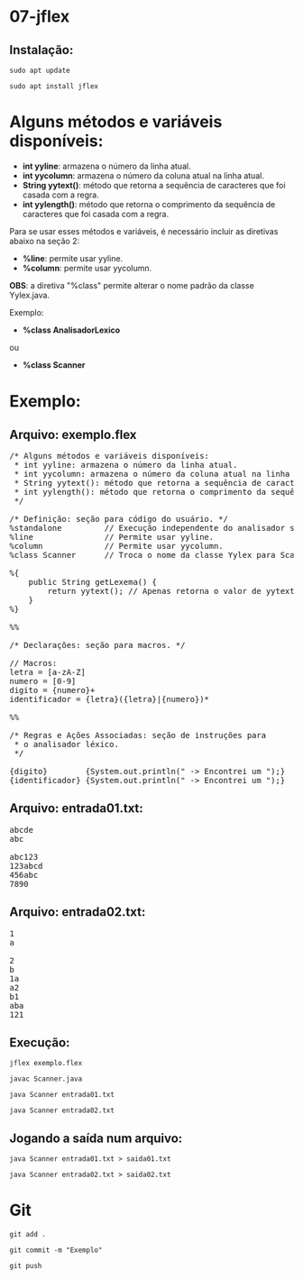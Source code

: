 # 07-jflex

## Instalação:
`sudo apt update`

`sudo apt install jflex`

# Alguns métodos e variáveis disponíveis:
 * **int yyline**: armazena o número da linha atual.
 * **int yycolumn**: armazena o número da coluna atual na linha atual.
 * **String yytext()**: método que retorna a sequência de caracteres que foi casada com a regra.
 * **int yylength()**: método que retorna o comprimento da sequência de caracteres que foi casada com a regra.

 Para se usar esses métodos e variáveis, é necessário incluir as diretivas abaixo na seção 2:
 * **%line**: permite usar yyline.
 * **%column**: permite usar yycolumn.

 **OBS**: a diretiva "%class" permite alterar o nome padrão da classe Yylex.java.
 
 Exemplo:
 
 * **%class AnalisadorLexico**
 
 ou
 
 * **%class Scanner**

# Exemplo: 

## Arquivo: exemplo.flex

<pre>
/* Alguns métodos e variáveis disponíveis:
 * int yyline: armazena o número da linha atual.
 * int yycolumn: armazena o número da coluna atual na linha atual.
 * String yytext(): método que retorna a sequência de caracteres que foi casada com a regra.
 * int yylength(): método que retorna o comprimento da sequência de caracteres que foi casada com a regra.
 */

/* Definição: seção para código do usuário. */
%standalone         // Execução independente do analisador sintático.
%line               // Permite usar yyline.
%column             // Permite usar yycolumn.
%class Scanner      // Troca o nome da classe Yylex para Scanner.

%{
    public String getLexema() {
        return yytext(); // Apenas retorna o valor de yytext().
    }
%}

%%

/* Declarações: seção para macros. */

// Macros:
letra = [a-zA-Z]
numero = [0-9]
digito = {numero}+
identificador = {letra}({letra}|{numero})*

%%

/* Regras e Ações Associadas: seção de instruções para 
 * o analisador léxico. 
 */

{digito}        {System.out.println(" -> Encontrei um <Token: DIGITO, Lexema: "        + getLexema() + ", Tamanho: " + yylength() + ", Linha: " + yyline + ", Coluna: " + yycolumn + ">");}
{identificador} {System.out.println(" -> Encontrei um <Token: IDENTIFICADOR, Lexema: " + getLexema() + ", Tamanho: " + yylength() + ", Linha: " + yyline + ", Coluna: " + yycolumn + ">");}
</pre>

## Arquivo: entrada01.txt:
<pre>
abcde
abc

abc123
123abcd
456abc
7890
</pre>

## Arquivo: entrada02.txt:

<pre>
1
a

2
b
1a
a2
b1
aba
121
</pre>

## Execução:
`jflex exemplo.flex`

`javac Scanner.java`

`java Scanner entrada01.txt`

`java Scanner entrada02.txt`

## Jogando a saída num arquivo:
`java Scanner entrada01.txt > saida01.txt`

`java Scanner entrada02.txt > saida02.txt`

# Git
`git add .`

`git commit -m "Exemplo"`

`git push`